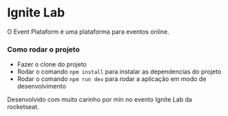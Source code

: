 # Ignite Lab

O Event Plataform é uma plataforma para eventos online.

### Como rodar o projeto

- Fazer o clone do projeto
- Rodar o comando `npm install` para instalar as dependencias do projeto
- Rodar o comando `npm run dev` para rodar a aplicação em modo de desenvolvimento 

Desenvolvido com muito carinho por min no evento Ignite Lab da rocketseat.

